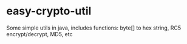 easy-crypto-util
================

Some simple utils in java, includes functions: byte[] to hex string, RC5 encrypt/decrypt, MD5, etc
